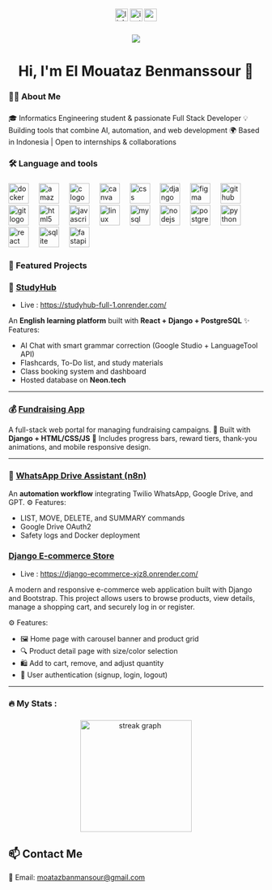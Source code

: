 

###

<div align="center">
  <a href="https://www.linkedin.com/in/el-mouataz-benmanssour/"><img src="https://img.shields.io/static/v1?message=LinkedIn&logo=linkedin&label=&color=0077B5&logoColor=white&labelColor=&style=for-the-badge" height="25" alt="linkedin logo" /></a> 
  <a href="https://www.instagram.com/benms_mtz?igsh=MXdyYm9pNTI0YnlzbA%3D%3D&utm_source=qr"><img src="https://img.shields.io/static/v1?message=Instagram&logo=instagram&label=&color=E4405F&logoColor=white&labelColor=&style=for-the-badge" height="25" alt="instagram logo"  /></a>
  <a href="mailto:moatazbanmansour@gmail.com"><img src="https://img.shields.io/static/v1?message=Gmail&logo=gmail&label=&color=D14836&logoColor=white&labelColor=&style=for-the-badge" height="25" alt="gmail logo"  />
</div></a>

###

<div align="center">
  <img src="https://visitor-badge.laobi.icu/badge?page_id=moatazbenma.moatazbenma&"  />
</div>

###

<h1 align="center">Hi, I'm El Mouataz Benmanssour 👋</h1>

###

<h3 align="left">👩‍💻  About Me</h3>

###

<p align="left">🎓 Informatics Engineering student & passionate Full Stack Developer 💡 Building tools that combine AI, automation, and web development 🌍 Based in Indonesia | Open to internships & collaborations</p>

###

<h3 align="left">🛠 Language and tools</h3>

###

<div align="left">
  <img src="https://cdn.jsdelivr.net/gh/devicons/devicon/icons/docker/docker-plain-wordmark.svg" height="40" alt="docker logo"  />
  <img width="12" />
  <img src="https://cdn.jsdelivr.net/gh/devicons/devicon/icons/amazonwebservices/amazonwebservices-line-wordmark.svg" height="40" alt="amazonwebservices logo"  />
  <img width="12" />
  <img src="https://cdn.jsdelivr.net/gh/devicons/devicon/icons/c/c-original.svg" height="40" alt="c logo"  />
  <img width="12" />
  <img src="https://cdn.jsdelivr.net/gh/devicons/devicon/icons/canva/canva-original.svg" height="40" alt="canva logo"  />
  <img width="12" />
  <img src="https://cdn.jsdelivr.net/gh/devicons/devicon/icons/css3/css3-original.svg" height="40" alt="css logo"  />
  <img width="12" />
  <img src="https://cdn.jsdelivr.net/gh/devicons/devicon/icons/django/django-plain.svg" height="40" alt="django logo"  />
  <img width="12" />
  <img src="https://cdn.jsdelivr.net/gh/devicons/devicon/icons/figma/figma-original.svg" height="40" alt="figma logo"  />
  <img width="12" />
  <img src="https://cdn.jsdelivr.net/gh/devicons/devicon/icons/github/github-original.svg" height="40" alt="github logo"  />
  <img width="12" />
  <img src="https://cdn.jsdelivr.net/gh/devicons/devicon/icons/git/git-original.svg" height="40" alt="git logo"  />
  <img width="12" />
  <img src="https://cdn.jsdelivr.net/gh/devicons/devicon/icons/html5/html5-original.svg" height="40" alt="html5 logo"  />
  <img width="12" />
  <img src="https://cdn.jsdelivr.net/gh/devicons/devicon/icons/javascript/javascript-original.svg" height="40" alt="javascript logo"  />
  <img width="12" />
  <img src="https://cdn.jsdelivr.net/gh/devicons/devicon/icons/linux/linux-original.svg" height="40" alt="linux logo"  />
  <img width="12" />
  <img src="https://cdn.jsdelivr.net/gh/devicons/devicon/icons/mysql/mysql-original.svg" height="40" alt="mysql logo"  />
  <img width="12" />
  <img src="https://cdn.jsdelivr.net/gh/devicons/devicon/icons/nodejs/nodejs-original.svg" height="40" alt="nodejs logo"  />
  <img width="12" />
  <img src="https://cdn.jsdelivr.net/gh/devicons/devicon/icons/postgresql/postgresql-original.svg" height="40" alt="postgresql logo"  />
  <img width="12" />
  <img src="https://cdn.jsdelivr.net/gh/devicons/devicon/icons/python/python-original.svg" height="40" alt="python logo"  />
  <img width="12" />
  <img src="https://cdn.jsdelivr.net/gh/devicons/devicon/icons/react/react-original.svg" height="40" alt="react logo"  />
  <img width="12" />
  <img src="https://cdn.jsdelivr.net/gh/devicons/devicon/icons/sqlite/sqlite-original.svg" height="40" alt="sqlite logo"  />
  <img width="12" />
  <img src="https://cdn.jsdelivr.net/gh/devicons/devicon/icons/fastapi/fastapi-original.svg" height="40" alt="fastapi logo"  />
</div>

###

<h3 align="left">🚀 Featured Projects</h3>

### 🧠 [StudyHub](https://github.com/moatazbenma/studyhub-full)

* Live : https://studyhub-full-1.onrender.com/

An **English learning platform** built with **React + Django + PostgreSQL**
✨ Features:

* AI Chat with smart grammar correction (Google Studio + LanguageTool API)
* Flashcards, To-Do list, and study materials
* Class booking system and dashboard
* Hosted database on **Neon.tech**

---

### 💰 [Fundraising App](https://github.com/moatazbenma/fundraising_fullstack)

A full-stack web portal for managing fundraising campaigns.
🧩 Built with **Django + HTML/CSS/JS**
🌈 Includes progress bars, reward tiers, thank-you animations, and mobile responsive design.

---

### 🤖 [WhatsApp Drive Assistant (n8n)](https://github.com/moatazbenma/Internship_task)

An **automation workflow** integrating Twilio WhatsApp, Google Drive, and GPT.
⚙️ Features:

* LIST, MOVE, DELETE, and SUMMARY commands
* Google Drive OAuth2
* Safety logs and Docker deployment

###  [Django E-commerce Store](https://github.com/moatazbenma/django-commerce)

- Live : https://django-ecommerce-xjz8.onrender.com/

A modern and responsive e-commerce web application built with Django and Bootstrap. This project allows users to browse products, view details, manage a shopping cart, and securely log in or register.

⚙️ Features:

* 🖼️ Home page with carousel banner and product grid
* 🔍 Product detail page with size/color selection
* 🛍️ Add to cart, remove, and adjust quantity
* 👥 User authentication (signup, login, logout)


---

###

<p align="left"></p>

###

<h3 align="left">🔥   My Stats :</h3>

###

<div align="center">
  <img src="https://streak-stats.demolab.com?user=moatazbenma&locale=en&mode=daily&theme=dark&hide_border=false&border_radius=5&order=3" height="220" alt="streak graph"  />
</div>

###

## 📫 Contact Me

📧 Email: [moatazbanmansour@gmail.com](mailto:moatazbanmansour@gmail.com)


###
